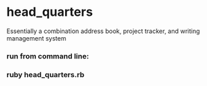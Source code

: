 # head_quarters
Essentially a combination address book, project tracker, and writing management system 

### run from command line:

### ruby head_quarters.rb
